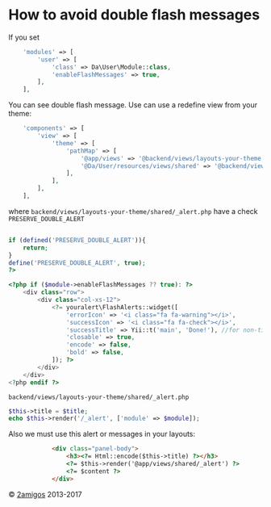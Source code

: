 How to avoid double flash messages
====================================

If you set  
```php
    'modules' => [
        'user' => [
            'class' => Da\User\Module::class,
            'enableFlashMessages' => true,
        ],
    ],
```

You can see double flash message. Use can use a redefine view from your theme:
```php
    'components' => [
        'view' => [
            'theme' => [
                'pathMap' => [
                    '@app/views' => '@backend/views/layouts-your-theme',
                    '@Da/User/resources/views/shared' => '@backend/views/layouts-your-theme/shared',
                ],
            ],
        ],
    ],
```
where `backend/views/layouts-your-theme/shared/_alert.php` have a check `PRESERVE_DOUBLE_ALERT`
```php

if (defined('PRESERVE_DOUBLE_ALERT')){
    return;
}
define('PRESERVE_DOUBLE_ALERT', true);
?>

<?php if ($module->enableFlashMessages ?? true): ?>
    <div class="row">
        <div class="col-xs-12">
            <?= youralert\FlashAlerts::widget([
                'errorIcon' => '<i class="fa fa-warning"></i>',
                'successIcon' => '<i class="fa fa-check"></i>',
                'successTitle' => Yii::t('main', 'Done!'), //for non-titled type like 'success-first'
                'closable' => true,
                'encode' => false,
                'bold' => false,
            ]); ?>
        </div>
    </div>
<?php endif ?>
```
`backend/views/layouts-your-theme/shared/_alert.php`
```php
$this->title = $title;
echo $this->render('/_alert', ['module' => $module]);
```

Also we must use this alert or messages in your layouts:
```html
            <div class="panel-body">
                <h3><?= Html::encode($this->title) ?></h3>
                <?= $this->render('@app/views/shared/_alert') ?>
                <?= $content ?>
            </div>
```

© [2amigos](http://www.2amigos.us/) 2013-2017
